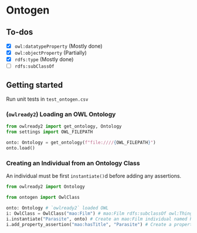 # Ontogen

## To-dos
- [x] `owl:datatypeProperty` (Mostly done)
- [x] `owl:objectProperty` (Partially)
- [x] `rdfs:type` (Mostly done)
- [ ] `rdfs:subClassOf`

## Getting started
Run unit tests in `test_ontogen.csv`

### (`owlready2`) Loading an OWL Ontology
```python
from owlready2 import get_ontology, Ontology
from settings import OWL_FILEPATH

onto: Ontology = get_ontology(f"file:////{OWL_FILEPATH}")
onto.load()
```

### Creating an Individual from an Ontology Class
An individual must be first `instantiate()`d before adding any assertions.
```python
from owlready2 import Ontology

from ontogen import OwlClass

onto: Ontology # `owlready2` loaded OWL
i: OwlClass = OwlClass("mao:Film") # mao:Film rdfs:subclassOf owl:Thing
i.instantiate("Parasite", onto) # Create an mao:Film individual named Parasite in a given OWL Ontology
i.add_property_assertion("mao:hasTitle", "Parasite") # Create a property assertion for an individual
```